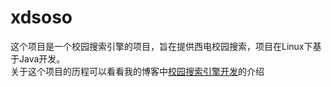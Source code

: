 # xdsoso
这个项目是一个校园搜索引擎的项目，旨在提供西电校园搜索，项目在Linux下基于Java开发。
<br/>关于这个项目的历程可以看看我的博客中[校园搜索引擎开发](http://blog.csdn.net/doubleselect/article/category/2929723 "校园搜索引擎开发")的介绍